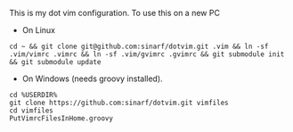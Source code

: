 This is my dot vim configuration. To use this on a new PC 

* On Linux 
```
cd ~ && git clone git@github.com:sinarf/dotvim.git .vim && ln -sf .vim/vimrc .vimrc && ln -sf .vim/gvimrc .gvimrc && git submodule init && git submodule update
```
* On Windows  (needs groovy installed).
```
cd %USERDIR% 
git clone https://github.com:sinarf/dotvim.git vimfiles 
cd vimfiles
PutVimrcFilesInHome.groovy
```
